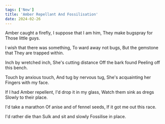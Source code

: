```yaml
---
tags: ['New']
title: 'Amber Repellant And Fossilisation'
date: 2024-02-26
---
```


Amber caught a firefly,
I suppose that I am him,
They make bugspray for
Those little guys.

I wish that there was something,
To ward away not bugs,
But the gemstone that
They are trapped within.

Inch by wretched inch,
She's cutting distance
Off the bark found
Peeling off this bench.

Touch by anxious touch,
And tug by nervous tug,
She's acquainting her
Fingers with my face.

If I had Amber repellent,
I'd drop it in my glass,
Watch them sink as dregs
Slowly to their place.

I'd take a marathon
Of anise and of fennel seeds,
If it got me out this race.

I'd rather die than
Sulk and sit and slowly
Fossilise in place.
